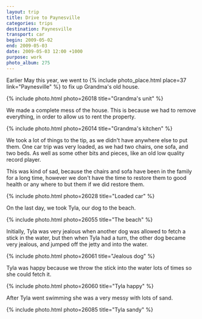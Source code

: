 ```yaml
---
layout: trip
title: Drive to Paynesville
categories: trips
destination: Paynesville
transport: car
begin: 2009-05-02
end: 2009-05-03
date: 2009-05-03 12:00 +1000
purpose: work
photo_album: 275
---
```


Earlier May this year, we went to {% include photo_place.html place=37 link="Paynesville" %} to fix up Grandma's old house.

{% include photo.html photo=26018 title="Grandma's unit" %}

We made a complete mess of the house. This is because we had to remove
everything, in order to allow us to rent the property.

{% include photo.html photo=26014 title="Grandma's kitchen" %}

We took a lot of things to the tip, as we didn't have anywhere else to put
them. One car trip was very loaded, as we had two chairs, one sofa, and two
beds. As well as some other bits and pieces, like an old low quality record
player.

This was kind of sad, because the chairs and sofa have been in the family for
a long time, however we don't have the time to restore them to good health
or any where to but them if we did restore them.

{% include photo.html photo=26028 title="Loaded car" %}

On the last day, we took Tyla, our dog to the beach.

{% include photo.html photo=26055 title="The beach" %}

Initially, Tyla was very jealous when another dog was allowed to fetch a stick
in the water, but then when Tyla had a turn, the other dog became very jealous,
and jumped off the jetty and into the water.

{% include photo.html photo=26061 title="Jealous dog" %}

Tyla was happy because we throw the stick into the water lots of times so she
could fetch it.

{% include photo.html photo=26060 title="Tyla happy" %}

After Tyla went swimming she was a very messy with lots of sand.

{% include photo.html photo=26085 title="Tyla sandy" %}
